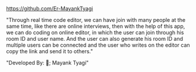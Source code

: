 https://github.com/Er-MayankTyagi

"Through real time code editor, we can have join with many
people at the same time, like there are online interviews, then with the help of this app, we can do coding on online editor, in which the user can join through his room ID and user name. And the user can also generate his room ID and multiple users can be connected and the user who writes on the editor can
copy the link and send it to others."

"Developed By: 💛; Mayank Tyagi" 



